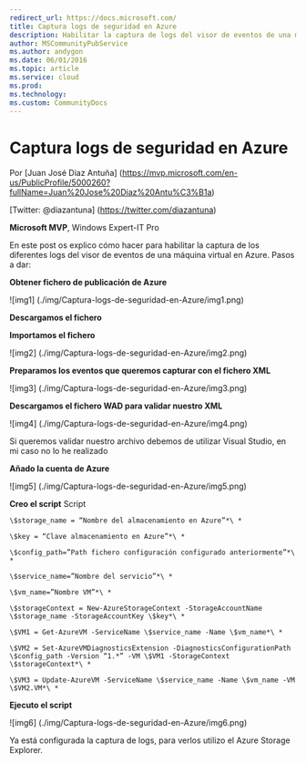 ---redirect_url: https://docs.microsoft.com/
title: Captura logs de seguridad en Azure
description: Habilitar la captura de logs del visor de eventos de una máquina virtual en Azure
author: MSCommunityPubService
ms.author: andygon
ms.date: 06/01/2016
ms.topic: article
ms.service: cloud
ms.prod: 
ms.technology:
ms.custom: CommunityDocs
---

# Captura logs de seguridad en Azure

Por [Juan José Diaz Antuña] (https://mvp.microsoft.com/en-us/PublicProfile/5000260?fullName=Juan%20Jose%20Diaz%20Antu%C3%B1a)

[Twitter: @diazantuna] (https://twitter.com/diazantuna) 

**Microsoft MVP**, Windows Expert-IT Pro



En este post os explico cómo hacer para habilitar la captura de los diferentes logs del visor de eventos de una máquina virtual en Azure. Pasos a dar:

**Obtener fichero de publicación de Azure**

![img1] (./img/Captura-logs-de-seguridad-en-Azure/img1.png)


**Descargamos el fichero**

**Importamos el fichero**

![img2] (./img/Captura-logs-de-seguridad-en-Azure/img2.png)

**Preparamos los eventos que queremos capturar con el fichero XML**

![img3] (./img/Captura-logs-de-seguridad-en-Azure/img3.png)

**Descargamos el fichero WAD para validar nuestro XML**

![img4] (./img/Captura-logs-de-seguridad-en-Azure/img4.png)

Si queremos validar nuestro archivo debemos de utilizar Visual Studio, en mi caso no lo he realizado

**Añado la cuenta de Azure**

![img5] (./img/Captura-logs-de-seguridad-en-Azure/img5.png)

**Creo el script**
Script

````
\$storage_name = “Nombre del almacenamiento en Azure”*\ *

\$key = “Clave almacenamiento en Azure”*\ *

\$config_path=”Path fichero configuración configurado anteriormente”*\ *

\$service_name=”Nombre del servicio”*\ *

\$vm_name=”Nombre VM”*\ *

\$storageContext = New-AzureStorageContext -StorageAccountName \$storage_name -StorageAccountKey \$key*\ *

\$VM1 = Get-AzureVM -ServiceName \$service_name -Name \$vm_name*\ *

\$VM2 = Set-AzureVMDiagnosticsExtension -DiagnosticsConfigurationPath \$config_path -Version “1.*” -VM \$VM1 -StorageContext \$storageContext*\ *
````

````
\$VM3 = Update-AzureVM -ServiceName \$service_name -Name \$vm_name -VM \$VM2.VM*\ * 
````


**Ejecuto el script**

![img6] (./img/Captura-logs-de-seguridad-en-Azure/img6.png)

Ya está configurada la captura de logs, para verlos utilizo el Azure Storage Explorer.




